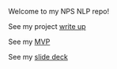 Welcome to my NPS NLP repo!

See my project [write up](https://github.com/tyrnaki/metis_coursework/blob/2e924195146d261a089f1a53c092021cf7c239eb/NPS/write_up.md)

See my [MVP](https://github.com/tyrnaki/metis_coursework/blob/2e924195146d261a089f1a53c092021cf7c239eb/NPS/MVP.md)

See my [slide deck](https://github.com/tyrnaki/metis_coursework/blob/9616299f7cf475a0fcb597d6ec31473d3b4acf91/NPS/NPS_presentation-update.pdf)
